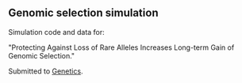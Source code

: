 Genomic selection simulation
----------------------------

Simulation code and data for:

"Protecting Against Loss of Rare Alleles Increases Long-term Gain of Genomic Selection."

Submitted to [Genetics](http://www.genetics.org).
